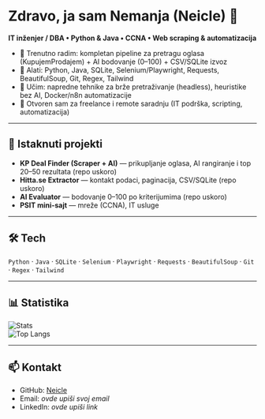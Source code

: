 # Zdravo, ja sam Nemanja (Neicle) 👋

**IT inženjer / DBA • Python & Java • CCNA • Web scraping & automatizacija**

- 🔭 Trenutno radim: kompletan pipeline za pretragu oglasa (KupujemProdajem) + AI bodovanje (0–100) + CSV/SQLite izvoz  
- 🧰 Alati: Python, Java, SQLite, Selenium/Playwright, Requests, BeautifulSoup, Git, Regex, Tailwind  
- 🌱 Učim: napredne tehnike za brže pretraživanje (headless), heuristike bez AI, Docker/n8n automatizacije  
- 💼 Otvoren sam za freelance i remote saradnju (IT podrška, scripting, automatizacija)  

---

## 🚀 Istaknuti projekti
- **KP Deal Finder (Scraper + AI)** — prikupljanje oglasa, AI rangiranje i top 20–50 rezultata (repo uskoro)  
- **Hitta.se Extractor** — kontakt podaci, paginacija, CSV/SQLite (repo uskoro)  
- **AI Evaluator** — bodovanje 0–100 po kriterijumima (repo uskoro)  
- **PSIT mini-sajt** — mreže (CCNA), IT usluge  

---

## 🛠️ Tech
`Python` · `Java` · `SQLite` · `Selenium` · `Playwright` · `Requests` · `BeautifulSoup` · `Git` · `Regex` · `Tailwind`

---

## 📊 Statistika
![Stats](https://github-readme-stats.vercel.app/api?username=Neicle&show_icons=true&theme=tokyonight)  
![Top Langs](https://github-readme-stats.vercel.app/api/top-langs/?username=Neicle&layout=compact&theme=tokyonight)

---

## 📫 Kontakt
- GitHub: [Neicle](https://github.com/Neicle)  
- Email: *ovde upiši svoj email*  
- LinkedIn: *ovde upiši link*  
